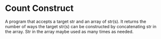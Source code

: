# Count Construct #

A program that accepts a target str and an array of str(s). It returns the number of ways the target str(s) can be constructed by concatenating str in the array. Str in the array maybe used as many times as needed.

